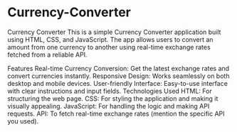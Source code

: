 # Currency-Converter
Currency Converter
This is a simple Currency Converter application built using HTML, CSS, and JavaScript. The app allows users to convert an amount from one currency to another using real-time exchange rates fetched from a reliable API.

Features
Real-time Currency Conversion: Get the latest exchange rates and convert currencies instantly.
Responsive Design: Works seamlessly on both desktop and mobile devices.
User-friendly Interface: Easy-to-use interface with clear instructions and input fields.
Technologies Used
HTML: For structuring the web page.
CSS: For styling the application and making it visually appealing.
JavaScript: For handling the logic and making API requests.
API: To fetch real-time exchange rates (mention the specific API you used).

